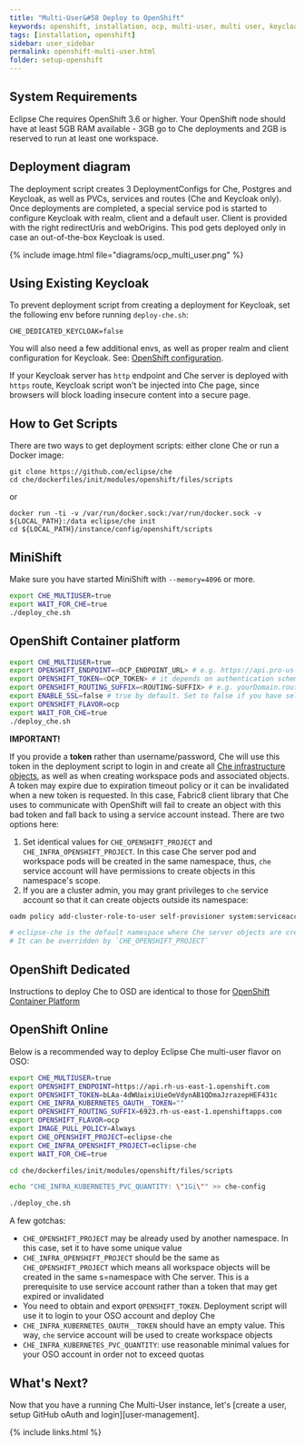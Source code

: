 ```yaml
---
title: "Multi-User&#58 Deploy to OpenShift"
keywords: openshift, installation, ocp, multi-user, multi user, keycloak, postgres, s2i, deployment
tags: [installation, openshift]
sidebar: user_sidebar
permalink: openshift-multi-user.html
folder: setup-openshift
---
```


## System Requirements

Eclipse Che requires OpenShift 3.6 or higher. Your OpenShift node should have at least 5GB RAM available - 3GB go to Che deployments and 2GB is reserved to run at least one workspace.

## Deployment diagram

The deployment script creates 3 DeploymentConfigs for Che, Postgres and Keycloak, as well as PVCs, services and routes (Che and Keycloak only). Once deployments are completed, a special service pod is started to configure Keycloak with realm, client and a default user. Client is provided with the right redirectUris and webOrigins. This pod gets deployed only in case an out-of-the-box Keycloak is used.

{% include image.html file="diagrams/ocp_multi_user.png" %}

## Using Existing Keycloak

To prevent deployment script from creating a deployment for Keycloak, set the following env before running `deploy-che.sh`:

`CHE_DEDICATED_KEYCLOAK=false`

You will also need a few additional envs, as well as proper realm and client configuration for Keycloak. See: [OpenShift configuration](openshift-config.html#multi-user-using-own-keycloak-and-psql).

If your Keycloak server has `http` endpoint and Che server is deployed with `https` route, Keycloak script won't be injected into Che page, since browsers will block loading insecure content into a secure page.

## How to Get Scripts

There are two ways to get deployment scripts: either clone Che or run a Docker image:

```shell
git clone https://github.com/eclipse/che
cd che/dockerfiles/init/modules/openshift/files/scripts
```
or

```shell
docker run -ti -v /var/run/docker.sock:/var/run/docker.sock -v ${LOCAL_PATH}:/data eclipse/che init
cd ${LOCAL_PATH}/instance/config/openshift/scripts
```

## MiniShift

Make sure you have started MiniShift with `--memory=4096` or more.

```bash
export CHE_MULTIUSER=true
export WAIT_FOR_CHE=true
./deploy_che.sh
```


## OpenShift Container platform

```bash
export CHE_MULTIUSER=true
export OPENSHIFT_ENDPOINT=<OCP_ENDPOINT_URL> # e.g. https://api.pro-us-east-1.openshift.com for OpenShift Online Pro
export OPENSHIFT_TOKEN=<OCP_TOKEN> # it depends on authentication scheme for your OCP cluster - it can also be OPENSHIFT_USERNAME and OPENSHIFT_PASSWORD instead
export OPENSHIFT_ROUTING_SUFFIX=<ROUTING-SUFFIX> # e.g. yourDomain.router.com or b9ad.pro-us-east-1.openshiftapps.com for OpenShift Online Pro East Region
export ENABLE_SSL=false # true by default. Set to false if you have self signed certs
export OPENSHIFT_FLAVOR=ocp
export WAIT_FOR_CHE=true
./deploy_che.sh
```

**IMPORTANT!**

If you provide a **token** rather than username/password, Che will use this token in the deployment script to login in and create all [Che infrastructure objects](#deployment-diagram), as well as when creating workspace pods and associated objects. A token may expire due to expiration timeout policy or it can be invalidated when a new token is requested. In this case, Fabric8 client library that Che uses to communicate with OpenShift will fail to create an object with this bad token and fall back to using a service account instead. There are two options here:

1. Set identical values for `CHE_OPENSHIFT_PROJECT` and `CHE_INFRA_OPENSHIFT_PROJECT`. In this case Che server pod and workspace pods will be created in the same namespace, thus, `che` service account will have permissions to create objects in this namespace's scope.
2. If you are a cluster admin, you may grant privileges to `che` service account so that it can create objects outside its namespace:

```bash
oadm policy add-cluster-role-to-user self-provisioner system:serviceaccount:eclipse-che:che

# eclipse-che is the default namespace where Che server objects are created.
# It can be overridden by `CHE_OPENSHIFT_PROJECT`
```

## OpenShift Dedicated

Instructions to deploy Che to OSD are identical to those for [OpenShift Container Platform](#openshift-container-platform)

## OpenShift Online

Below is a recommended way to deploy Eclipse Che multi-user flavor on OSO:

```bash
export CHE_MULTIUSER=true
export OPENSHIFT_ENDPOINT=https://api.rh-us-east-1.openshift.com
export OPENSHIFT_TOKEN=bLAa-4dWUaixiUieOeVdynAB1QDmaJzrazepHEF431c
export CHE_INFRA_KUBERNETES_OAUTH__TOKEN=""
export OPENSHIFT_ROUTING_SUFFIX=6923.rh-us-east-1.openshiftapps.com
export OPENSHIFT_FLAVOR=ocp
export IMAGE_PULL_POLICY=Always
export CHE_OPENSHIFT_PROJECT=eclipse-che
export CHE_INFRA_OPENSHIFT_PROJECT=eclipse-che
export WAIT_FOR_CHE=true

cd che/dockerfiles/init/modules/openshift/files/scripts

echo "CHE_INFRA_KUBERNETES_PVC_QUANTITY: \"1Gi\"" >> che-config

./deploy_che.sh
```

A few gotchas:

* `CHE_OPENSHIFT_PROJECT` may be already used by another namespace. In this case, set it to have some unique value
* `CHE_INFRA_OPENSHIFT_PROJECT` should be the same as `CHE_OPENSHIFT_PROJECT` which means all workspace objects will be created in the same s=namespace with Che server.
This is a prerequisite to use service account rather than a token that may get expired or invalidated
* You need to obtain and export `OPENSHIFT_TOKEN`. Deployment script will use it to login to your OSO account and deploy Che
* `CHE_INFRA_KUBERNETES_OAUTH__TOKEN` should have an empty value. This way, `che` service account will be used to create workspace objects
* `CHE_INFRA_KUBERNETES_PVC_QUANTITY`: use reasonable minimal values for your OSO account in order not to exceed quotas


## What's Next?

Now that you have a running Che Multi-User instance, let's [create a user, setup GitHub oAuth and login][user-management].

{% include links.html %}
